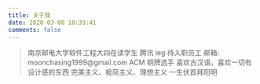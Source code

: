 ```yaml
---
title: 关于我
date: 2020-03-08 18:33:41
comments: false
---
```


<blockquote class="blockquote-center">
南京邮电大学软件工程大四在读学生
腾讯 ieg 待入职员工
邮箱: moonchasing1999@gmail.com
ACM 铜牌选手
喜欢古汉语，喜欢一切有设计感的东西
完美主义、极简主义、理想主义
一生伏首拜阳明
</blockquote>

